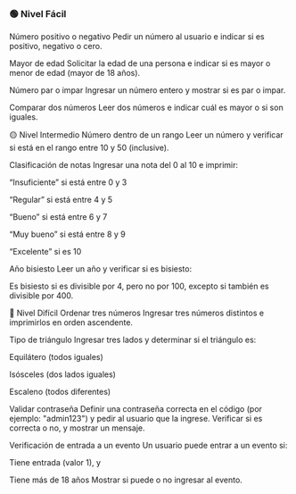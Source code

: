 ### 🟢 Nivel Fácil
Número positivo o negativo
Pedir un número al usuario e indicar si es positivo, negativo o cero.

Mayor de edad
Solicitar la edad de una persona e indicar si es mayor o menor de edad (mayor de 18 años).

Número par o impar
Ingresar un número entero y mostrar si es par o impar.

Comparar dos números
Leer dos números e indicar cuál es mayor o si son iguales.

🟡 Nivel Intermedio
Número dentro de un rango
Leer un número y verificar si está en el rango entre 10 y 50 (inclusive).

Clasificación de notas
Ingresar una nota del 0 al 10 e imprimir:

“Insuficiente” si está entre 0 y 3

“Regular” si está entre 4 y 5

“Bueno” si está entre 6 y 7

“Muy bueno” si está entre 8 y 9

“Excelente” si es 10

Año bisiesto
Leer un año y verificar si es bisiesto:

Es bisiesto si es divisible por 4, pero no por 100, excepto si también es divisible por 400.

🔴 Nivel Difícil
Ordenar tres números
Ingresar tres números distintos e imprimirlos en orden ascendente.

Tipo de triángulo
Ingresar tres lados y determinar si el triángulo es:

Equilátero (todos iguales)

Isósceles (dos lados iguales)

Escaleno (todos diferentes)

Validar contraseña
Definir una contraseña correcta en el código (por ejemplo: "admin123") y pedir al usuario que la ingrese. Verificar si es correcta o no, y mostrar un mensaje.

Verificación de entrada a un evento
Un usuario puede entrar a un evento si:

Tiene entrada (valor 1), y

Tiene más de 18 años Mostrar si puede o no ingresar al evento.
